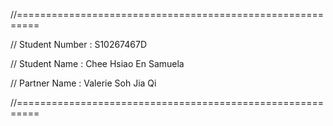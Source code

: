 //========================================================== 

// Student Number : S10267467D

// Student Name	: Chee Hsiao En Samuela

// Partner Name	: Valerie Soh Jia Qi

//==========================================================
